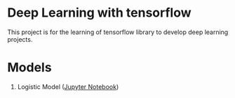 # Deep Learning with tensorflow

This project is for the learning of tensorflow library to develop deep learning projects.


# Models 

01. Logistic Model ([Jupyter Notebook](https://github.com/vevake/DeepLearning/blob/master/01.%20Logistic%20Model.ipynb))
